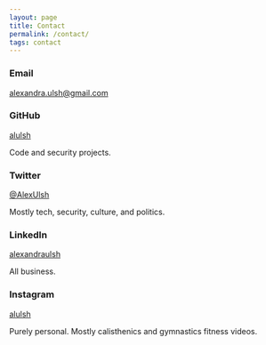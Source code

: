 ```yaml
---
layout: page
title: Contact
permalink: /contact/
tags: contact
---
```


### Email

[alexandra.ulsh@gmail.com](mailto:alexandra.ulsh@gmail.com)

### GitHub

[alulsh](https://github.com/alulsh)

Code and security projects.

### Twitter

[@AlexUlsh](https://twitter.com/AlexUlsh)

Mostly tech, security, culture, and politics.

### LinkedIn

[alexandraulsh](https://www.linkedin.com/in/alexandraulsh/)

All business.

### Instagram

[alulsh](https://www.instagram.com/alulsh/)

Purely personal. Mostly calisthenics and gymnastics fitness videos.